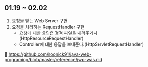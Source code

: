 ## 01.19 ~ 02.02

1. 요청을 받는 Web Server 구현
2. 요청을 처리하는 RequestHandler 구현
   - 요청에 대한 응답은 정적 파일을 내려주거나(HttpResourceRequestHandler)
   - Controller에 대한 응답을 보내준다.(HttpServletRequestHandler)

:page_facing_up: https://github.com/hoonick91/java-web-programing/blob/master/reference/jwp-was.md